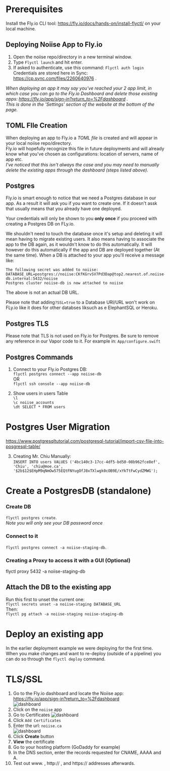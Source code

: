 # Prerequisites

Install the Fly.io CLI tool: https://fly.io/docs/hands-on/install-flyctl/ on your local machine.

## Deploying Noiise App to Fly.io
1) Open the noiise repo/directory in a new terminal window.  
2) Type `Flyctl launch` and hit enter.  
3) If asked to authenticate, use this command: `Flyctl auth login`  
Credentials are stored here in Sync: https://cp.sync.com/files/2260640976  .
  
*When deploying an app it may say you've reached your 2 app limit, in which case you can go to the Fly.io Dashboard and delete those existing apps: https://fly.io/app/sign-in?return_to=%2Fdashboard .  
This is done in the 'Settings' section of the website at the bottom of the page.*


## TOML FIle Creation
When deploying an app to Fly.io a *TOML file* is created and will appear in your local noiise repo/directory.   
Fly.io will hopefully recognize this file in future deployments and will already know what you've chosen as configurations: location of servers, name of app etc.  
*I've noticed that this isn't always the case and you may need to manually delete the existing apps through the dashboard (steps listed above).*


## Postgres

Fly.io is smart enough to notice that we need a Postgres database in our app. As a result it will ask you if you want to create one. If it doesn't assk that usually means that you already have one deployed.  

Your credentials will only be shown to you **only once** if you proceed with creating a Postgres DB on FLy.io.  

We shouldn't need to touch the database once it's setup and deleting it will mean having to migrate existing users. It also means having to associate the app to the DB again, as it wouldn't know to do this automatically. It will however do this automatically if the app and DB are deployed together (At the same time). When a DB is attached to your app you'll receive a message like:

```
The following secret was added to noiise: DATABASE_URL=postgres://noiise:CKfKGrvSV7Pd3Dap@top2.nearest.of.noiise-db.internal:5432/noiise
Postgres cluster noiise-db is now attached to noiise
```
The above is not an actual DB URL.  

Please note that adding```?SSL=true``` to a Database URI/URL won't work on FLy.io like it does for other databses liksuch as e ElephantSQL or Heroku.

## Postgres TLS

Please note that TLS is not used on Fly.io for Postgres. Be sure to remove any reference in our Vapor code to it. For example 
in: ```App/configure.swift```


## Postgres Commands
1) Connect to your Fly.io Postgres DB:  
`flyctl postgres connect --app noiise-db `  
OR   
`flyctl ssh console --app noiise-db `  

2) Show users in users Table  
`\l `  
`\c noiise_accounts `  
`\dt SELECT * FROM users `  

# Postgres User Migration
https://www.postgresqltutorial.com/postgresql-tutorial/import-csv-file-into-posgresql-table/ 

3) Creating Mr. Chiu Manually:  
`INSERT INTO users VALUES ('4bc140c3-17cc-4df5-bd50-08b962fce8ef', 'Chiu', 'chiu@moe.ca', '$2b$12$EHpM9qNmOw575EQtFNYugOfJ8xTXlwgk0cOB9E/xYkTtFwCydZMWG'); 
`

# Create a PostgresDB (standalone)

### Create DB
```flyctl postgres create```.   
*Note you will only see your DB password once*

### Connect to it
```flyctl postgres connect -a noiise-staging-db```. 

### Creating a Proxy to access it with a GUI (Optional)
flyctl proxy 5432 -a noiise-staging-db

## Attach the DB to the existing app
Run this first to unset the current one:  
```flyctl secrets unset -a noiise-staging DATABASE_URL ```  
Then:  
```flyctl pg attach -a noiise-staging noiise-staging-db```

# Deploy an existing app
In the earlier deployment example we were deploying for the first time. When you make changes and want to re-deploy (outside of a pipeline) you
can do so through the ```flyctl deploy``` command.

# TLS/SSL
1) Go to the Fly.io dashboard and locate the Noiise app: https://fly.io/app/sign-in?return_to=%2Fdashboard  
![dashboard](../dashboard.png "Dashboard View")  
2) Click on the `noiise` app  
3) Go to Certificates 
![dashboard](../dash_cert.png "Dashboard View of Certificates")  
4) Click `Add Certificates`  
5) Enter the url: `noiise.ca`        
![dashboard](../dash_cert_url.png  "Dashboard View of entering Cert. URL")  
6) Click **Create** button  
7) **View** the certificate  
8) Go to your hosting platform (GoDaddy for example)  
9) In the DNS section, enter the records requested for CNAME, AAAA and A.  
10) Test out www. , http:// , and https:// addresses afterwards.

